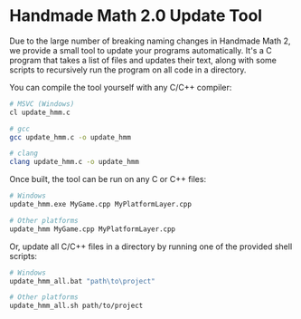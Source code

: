 # Handmade Math 2.0 Update Tool

Due to the large number of breaking naming changes in Handmade Math 2, we provide a small tool to update your programs automatically. It's a C program that takes a list of files and updates their text, along with some scripts to recursively run the program on all code in a directory.

You can compile the tool yourself with any C/C++ compiler:

```bash
# MSVC (Windows)
cl update_hmm.c

# gcc
gcc update_hmm.c -o update_hmm

# clang
clang update_hmm.c -o update_hmm
```

Once built, the tool can be run on any C or C++ files:

```bash
# Windows
update_hmm.exe MyGame.cpp MyPlatformLayer.cpp

# Other platforms
update_hmm MyGame.cpp MyPlatformLayer.cpp
```

Or, update all C/C++ files in a directory by running one of the provided shell scripts:

```bash
# Windows
update_hmm_all.bat "path\to\project"

# Other platforms
update_hmm_all.sh path/to/project
```
